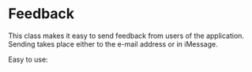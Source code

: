 # Feedback
This class makes it easy to send feedback from users of the application. Sending takes place either to the e-mail address or in iMessage.

Easy to use:
```

```  
